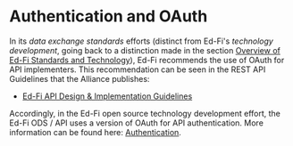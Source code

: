 # Authentication and OAuth

In its _data exchange standards_ efforts (distinct from Ed-Fi's _technology development_, going back to a distinction made in the section [Overview of Ed-Fi Standards and Technology](../../../provider-playbook/technology-providers-project-planning/overview-of-ed-fi-standards-and-technology.md)), Ed-Fi recommends the use of OAuth for API implementers. This recommendation can be seen in the REST API Guidelines that the Alliance publishes:

* [Ed-Fi API Design & Implementation Guidelines](/reference/data-exchange/api-guidelines)

Accordingly, in the Ed-Fi open source technology development effort, the Ed-Fi ODS / API uses a version of OAuth for API authentication. More information can be found here: [Authentication](/reference/ods-api/client-developers-guide/authentication).
